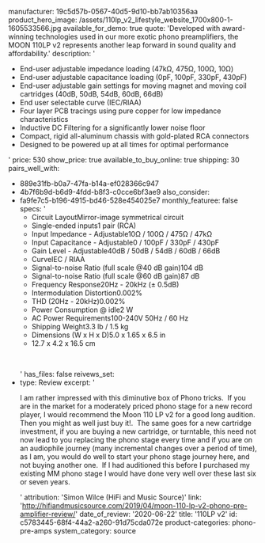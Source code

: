 manufacturer: 19c5d57b-0567-40d5-9d10-bb7ab10356aa
product_hero_image: /assets/110lp_v2_lifestyle_website_1700x800-1-1605533566.jpg
available_for_demo: true
quote: 'Developed with award-winning technologies used in our more exotic phono preamplifiers, the MOON 110LP v2 represents another leap forward in sound quality and affordability.'
description: '<ul><li>End-user adjustable impedance loading (47kΩ, 475Ω, 100Ω, 10Ω)</li><li>End-user adjustable capacitance loading (0pF, 100pF, 330pF, 430pF)</li><li>End-user adjustable gain settings for moving magnet and moving coil cartridges (40dB, 50dB, 54dB, 60dB, 66dB)</li><li>End user selectable curve (IEC/RIAA)</li><li>Four layer PCB tracings using pure copper for low impedance characteristics</li><li>Inductive DC Filtering for a significantly lower noise floor</li><li>Compact, rigid all-aluminum chassis with gold-plated RCA connectors</li><li>Designed to be powered up at all times for optimal performance</li></ul>'
price: 530
show_price: true
available_to_buy_online: true
shipping: 30
pairs_well_with:
  - 889e31fb-b0a7-47fa-b14a-ef028366c947
  - 4b7f6b9d-b6d9-4fdd-b8f3-c0cce6bf3ae9
also_consider:
  - fa9fe7c5-b196-4915-bd46-528e454025e7
monthly_featuree: false
specs: '<ul><li>Circuit LayoutMirror-image symmetrical circuit</li><li>Single-ended inputs1 pair (RCA)</li><li>Input Impedance - Adjustable10Ω / 100Ω / 475Ω / 47kΩ</li><li>Input Capacitance - Adjustable0 / 100pF / 330pF / 430pF</li><li>Gain Level - Adjustable40dB / 50dB / 54dB / 60dB / 66dB</li><li>CurveIEC / RIAA</li><li>Signal-to-noise Ratio (full scale @40 dB gain)104 dB</li><li>Signal-to-noise Ratio (full scale @60 dB gain)87 dB</li><li>Frequency Response20Hz - 20kHz (± 0.5dB)</li><li>Intermodulation Distortion0.002%</li><li>THD (20Hz - 20kHz)0.002%</li><li>Power Consumption @ idle2 W</li><li>AC Power Requirements100-240V 50Hz / 60 Hz</li><li>Shipping Weight3.3 lb / 1.5 kg</li><li>Dimensions (W x H x D)5.0 x 1.65 x 6.5 in</li><li>12.7 x 4.2 x 16.5 cm</li></ul><p><br></p>'
has_files: false
reivews_set:
  -
    type: Review
    excerpt: '<p>I am rather impressed with this diminutive box of Phono tricks.&nbsp; If you are in the market for a moderately priced phono stage for a new record player, I would recommend the Moon 110 LP v2 for a good long audition.&nbsp; Then you might as well just buy it!.&nbsp; The same goes for a new cartridge investment, if you are buying a new cartridge, or turntable, this need not now lead to you replacing the phono stage every time and if you are on an audiophile journey (many incremental changes over a period of time), as I am, you would do well to start your phono stage journey here, and not buying another one.&nbsp; If I had auditioned this before I purchased my existing MM phono stage I would have done very well over these last six or seven years.</p>'
    attribution: 'Simon Wilce (HiFi and Music Source)'
    link: 'http://hifiandmusicsource.com/2019/04/moon-110-lp-v2-phono-pre-amplifier-review/'
    date_of_review: '2020-06-22'
title: '110LP v2'
id: c5783445-68f4-44a2-a260-91d75cda072e
product-categories: phono-pre-amps
system_category: source
